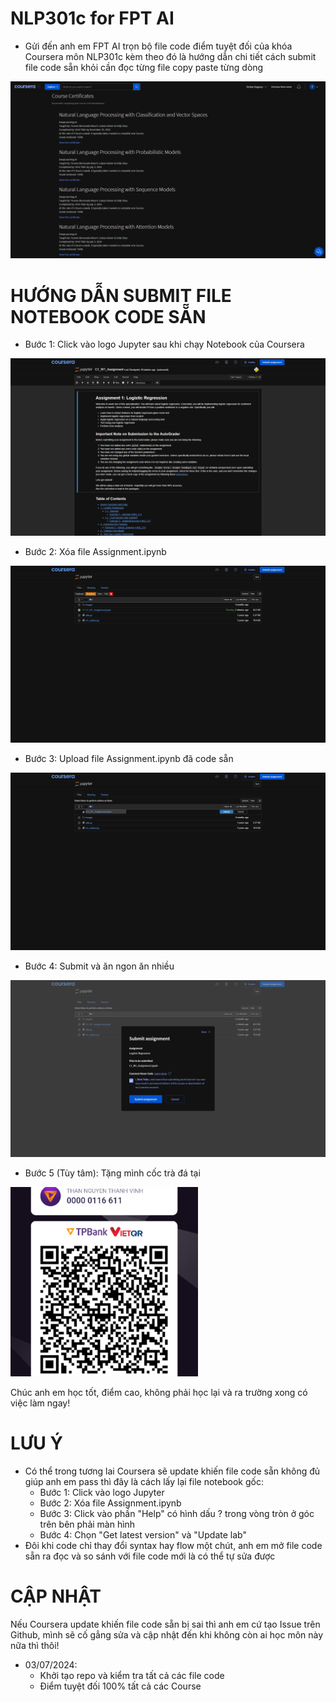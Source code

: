 # NLP301c for FPT AI
- Gửi đến anh em FPT AI trọn bộ file code điểm tuyệt đối của khóa Coursera môn NLP301c kèm theo đó là hướng dẫn chi tiết cách submit file code sẵn khỏi cần đọc từng file copy paste từng dòng
<img src="https://github.com/vinhthanai/NLP301c/blob/main/images/Grade%20Achieved.png">


# HƯỚNG DẪN SUBMIT FILE NOTEBOOK CODE SẴN
- Bước 1: Click vào logo Jupyter sau khi chạy Notebook của Coursera
<img src="https://github.com/vinhthanai/NLP301c/blob/main/images/Step%201.png">

- Bước 2: Xóa file Assignment.ipynb
<img src="https://github.com/vinhthanai/NLP301c/blob/main/images/Step%202.png">

- Bước 3: Upload file Assignment.ipynb đã code sẵn
<img src="https://github.com/vinhthanai/NLP301c/blob/main/images/Step%203.png">

- Bước 4: Submit và ăn ngon ăn nhiều
<img src="https://github.com/vinhthanai/NLP301c/blob/main/images/Step%204.png">

- Bước 5 (Tùy tâm): Tặng mình cốc trà đá tại
<img src="https://github.com/vinhthanai/NLP301c/blob/main/images/Step%205.png" width="300">

Chúc anh em học tốt, điểm cao, không phải học lại và ra trường xong có việc làm ngay!


# LƯU Ý
- Có thể trong tương lai Coursera sẽ update khiến file code sẵn không đủ giúp anh em pass thì đây là cách lấy lại file notebook gốc:
  + Bước 1: Click vào logo Jupyter
  + Bước 2: Xóa file Assignment.ipynb
  + Bước 3: Click vào phần "Help" có hình dấu ? trong vòng tròn ở góc trên bên phải màn hình
  + Bước 4: Chọn "Get latest version" và "Update lab"
- Đôi khi code chỉ thay đổi syntax hay flow một chút, anh em mở file code sẵn ra đọc và so sánh với file code mới là có thể tự sửa được


# CẬP NHẬT
Nếu Coursera update khiến file code sẵn bị sai thì anh em cứ tạo Issue trên Github, mình sẽ cố gẳng sửa và cập nhật đến khi không còn ai học môn này nữa thì thôi!

- 03/07/2024:
  + Khởi tạo repo và kiểm tra tất cả các file code
  + Điểm tuyệt đối 100% tất cả các Course
